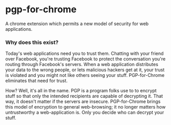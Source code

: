 pgp-for-chrome
==============

A chrome extension which permits a new model of security for web applications.

### Why does this exist?

Today's web applications need you to trust them. Chatting with your friend over Facebook, you're trusting Facebook to protect the conversation you're routing through Facebook's servers. When a web application distributes your data to the wrong people, or lets malicious hackers get at it, your trust is violated and you might not like others seeing your stuff. PGP-for-Chrome eliminates that need for trust. 

How? Well, it's all in the name. PGP is a program folks use to to encrypt stuff so that only the intended recipients are capable of decrypting it. That way, it doesn't matter if the servers are insecure. PGP-for-Chrome brings this model of encryption to general web-browsing; it no longer matters how untrustworthy a web-application is. Only you decide who can decrypt your stuff.
